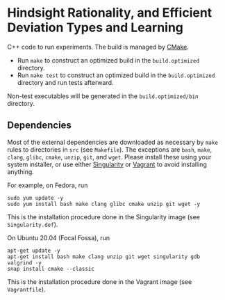 # Hindsight Rationality, and Efficient Deviation Types and Learning

C++ code to run experiments. The build is managed by [CMake](https://cmake.org/).

- Run `make` to construct an optimized build in the `build.optimized` directory.
- Run `make test` to construct an optimized build in the `build.optimized` directory and run tests afterward.

Non-test executables will be generated in the `build.optimized/bin` directory.


## Dependencies

Most of the external dependencies are downloaded as necessary by `make` rules to directories in `src` (see `Makefile`). The exceptions are `bash`, `make`, `clang`, `glibc`, `cmake`, `unzip`, `git`, and `wget`. Please install these using your system installer, or use either [Singularity](https://sylabs.io/) or [Vagrant](https://www.vagrantup.com/) to avoid installing anything.

For example, on Fedora, run

```
sudo yum update -y
sudo yum install bash make clang glibc cmake unzip git wget -y
```

This is the installation procedure done in the Singularity image (see `Singularity.def`).

On Ubuntu 20.04 (Focal Fossa), run

```
apt-get update -y
apt-get install bash make clang unzip git wget singularity gdb valgrind -y
snap install cmake --classic
```

This is the installation procedure done in the Vagrant image (see `Vagrantfile`).
